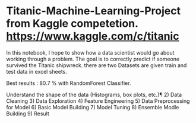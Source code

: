 # Titanic-Machine-Learning-Project from Kaggle competetion. https://www.kaggle.com/c/titanic
 
In this notebook, I hope to show how a data scientist would go about working through a problem. 
The goal is to correctly predict if someone survived the Titanic shipwreck. there are two Datasets are given train and test data in excel sheets.

Best results : 80.7 % with RandomForest Classifier.

Understand the shape of the data (Histograms, box plots, etc.)¶
2) Data Cleaning
3) Data Exploration
4) Feature Engineering
5) Data Preprocessing for Model
6) Basic Model Building
7) Model Tuning
8) Ensemble Modle Building
9) Result
